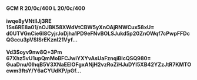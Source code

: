 #### GCM R 20/0c/400 L 20/0c/400
**iwqe8yVNtlIJj3RE**<br/>**1Ss6RE8a01/nOJBK58XWdVtCBW5yXnOAjRNWCux58xU=**<br/>**d0UTVGnCie6I8CyjrJoDjha1PD9eFNvBOLSJukd5p20ZnOWqf7cPwpFFDcQGccu3pVSISrEKznI21Vyf...**<br/><br/>
**Vd3Soyv9nw8Q+3Pm**<br/>**67Xhz5vU1upQmMoBFCJwiYXYvAsUaFznqiBlcQSQ980=**<br/>**GuaDnu/0IhqB5V3XNaEElOFgxANjH2vzRoZiHJuDYl5XB42YZzJtR7KMTOcwm3ftsY/Y6aCYUdKP/pGf...**